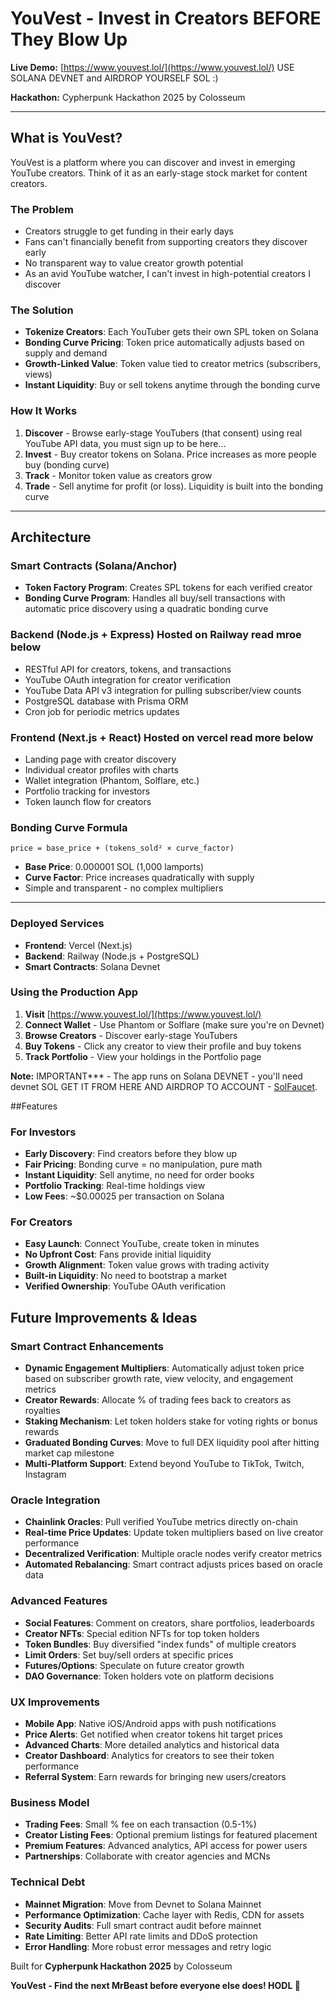# YouVest - Invest in Creators BEFORE They Blow Up

**Live Demo:** [https://www.youvest.lol/](https://www.youvest.lol/)  USE SOLANA DEVNET and AIRDROP YOURSELF SOL :)

**Hackathon:** Cypherpunk Hackathon 2025 by Colosseum  

---

## What is YouVest?

YouVest is a  platform where you can discover and invest in emerging YouTube creators. Think of it as an early-stage stock market for content creators.

### The Problem
- Creators struggle to get funding in their early days
- Fans can't financially benefit from supporting creators they discover early
- No transparent way to value creator growth potential
- As an avid YouTube watcher, I can't invest in high-potential creators I discover

### The Solution
- **Tokenize Creators**: Each YouTuber gets their own SPL token on Solana
- **Bonding Curve Pricing**: Token price automatically adjusts based on supply and demand
- **Growth-Linked Value**: Token value tied to creator metrics (subscribers, views)
- **Instant Liquidity**: Buy or sell tokens anytime through the bonding curve

### How It Works

1. **Discover** - Browse early-stage YouTubers (that consent) using real YouTube API data, you must sign up to be here...
2. **Invest** - Buy creator tokens on Solana. Price increases as more people buy (bonding curve)
3. **Track** - Monitor token value as creators grow
4. **Trade** - Sell anytime for profit (or loss). Liquidity is built into the bonding curve

---

## Architecture

### Smart Contracts (Solana/Anchor)
- **Token Factory Program**: Creates SPL tokens for each verified creator
- **Bonding Curve Program**: Handles all buy/sell transactions with automatic price discovery using a quadratic bonding curve

### Backend (Node.js + Express) Hosted on Railway read mroe below
- RESTful API for creators, tokens, and transactions
- YouTube OAuth integration for creator verification
- YouTube Data API v3 integration for pulling subscriber/view counts
- PostgreSQL database with Prisma ORM
- Cron job for periodic metrics updates

### Frontend (Next.js + React) Hosted on vercel read more below
- Landing page with creator discovery
- Individual creator profiles with charts
- Wallet integration (Phantom, Solflare, etc.)
- Portfolio tracking for investors
- Token launch flow for creators

### Bonding Curve Formula
```
price = base_price + (tokens_sold² × curve_factor)
```
- **Base Price**: 0.000001 SOL (1,000 lamports)
- **Curve Factor**: Price increases quadratically with supply
- Simple and transparent - no complex multipliers

---

### Deployed Services
- **Frontend**: Vercel (Next.js)
- **Backend**: Railway (Node.js + PostgreSQL)
- **Smart Contracts**: Solana Devnet

### Using the Production App

1. **Visit** [https://www.youvest.lol/](https://www.youvest.lol/)
2. **Connect Wallet** - Use Phantom or Solflare (make sure you're on Devnet)
3. **Browse Creators** - Discover early-stage YouTubers
4. **Buy Tokens** - Click any creator to view their profile and buy tokens
5. **Track Portfolio** - View your holdings in the Portfolio page

**Note:** IMPORTANT*** - The app runs on Solana DEVNET - you'll need devnet SOL GET IT FROM HERE AND AIRDROP TO ACCOUNT - [SolFaucet](https://solfaucet.com/).


##Features

### For Investors
- **Early Discovery**: Find creators before they blow up
- **Fair Pricing**: Bonding curve = no manipulation, pure math
- **Instant Liquidity**: Sell anytime, no need for order books
- **Portfolio Tracking**: Real-time holdings view
- **Low Fees**: ~$0.00025 per transaction on Solana

### For Creators
- **Easy Launch**: Connect YouTube, create token in minutes
- **No Upfront Cost**: Fans provide initial liquidity
- **Growth Alignment**: Token value grows with trading activity
- **Built-in Liquidity**: No need to bootstrap a market
- **Verified Ownership**: YouTube OAuth verification


## Future Improvements & Ideas

### Smart Contract Enhancements
- **Dynamic Engagement Multipliers**: Automatically adjust token price based on subscriber growth rate, view velocity, and engagement metrics
- **Creator Rewards**: Allocate % of trading fees back to creators as royalties
- **Staking Mechanism**: Let token holders stake for voting rights or bonus rewards
- **Graduated Bonding Curves**: Move to full DEX liquidity pool after hitting market cap milestone
- **Multi-Platform Support**: Extend beyond YouTube to TikTok, Twitch, Instagram

### Oracle Integration
- **Chainlink Oracles**: Pull verified YouTube metrics directly on-chain
- **Real-time Price Updates**: Update token multipliers based on live creator performance
- **Decentralized Verification**: Multiple oracle nodes verify creator metrics
- **Automated Rebalancing**: Smart contract adjusts prices based on oracle data

### Advanced Features
- **Social Features**: Comment on creators, share portfolios, leaderboards
- **Creator NFTs**: Special edition NFTs for top token holders
- **Token Bundles**: Buy diversified "index funds" of multiple creators
- **Limit Orders**: Set buy/sell orders at specific prices
- **Futures/Options**: Speculate on future creator growth
- **DAO Governance**: Token holders vote on platform decisions

### UX Improvements
- **Mobile App**: Native iOS/Android apps with push notifications
- **Price Alerts**: Get notified when creator tokens hit target prices
- **Advanced Charts**: More detailed analytics and historical data
- **Creator Dashboard**: Analytics for creators to see their token performance
- **Referral System**: Earn rewards for bringing new users/creators

### Business Model
- **Trading Fees**: Small % fee on each transaction (0.5-1%)
- **Creator Listing Fees**: Optional premium listings for featured placement
- **Premium Features**: Advanced analytics, API access for power users
- **Partnerships**: Collaborate with creator agencies and MCNs

### Technical Debt
- **Mainnet Migration**: Move from Devnet to Solana Mainnet
- **Performance Optimization**: Cache layer with Redis, CDN for assets
- **Security Audits**: Full smart contract audit before mainnet
- **Rate Limiting**: Better API rate limits and DDoS protection
- **Error Handling**: More robust error messages and retry logic



Built for **Cypherpunk Hackathon 2025** by Colosseum

**YouVest - Find the next MrBeast before everyone else does! HODL 🚀**
